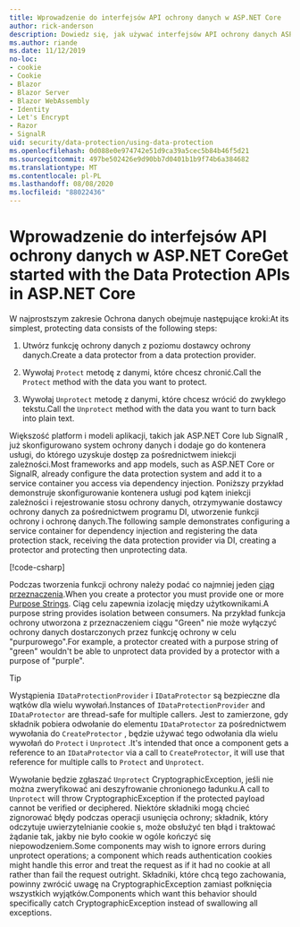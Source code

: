 ```yaml
---
title: Wprowadzenie do interfejsów API ochrony danych w ASP.NET Core
author: rick-anderson
description: Dowiedz się, jak używać interfejsów API ochrony danych ASP.NET Core do ochrony i nieochrony danych w aplikacji.
ms.author: riande
ms.date: 11/12/2019
no-loc:
- cookie
- Cookie
- Blazor
- Blazor Server
- Blazor WebAssembly
- Identity
- Let's Encrypt
- Razor
- SignalR
uid: security/data-protection/using-data-protection
ms.openlocfilehash: 0d088e0e974742e51d9ca39a5cec5b84b46f5d21
ms.sourcegitcommit: 497be502426e9d90bb7d0401b1b9f74b6a384682
ms.translationtype: MT
ms.contentlocale: pl-PL
ms.lasthandoff: 08/08/2020
ms.locfileid: "88022436"
---
```

# <a name="get-started-with-the-data-protection-apis-in-aspnet-core"></a><span data-ttu-id="b4c70-103">Wprowadzenie do interfejsów API ochrony danych w ASP.NET Core</span><span class="sxs-lookup"><span data-stu-id="b4c70-103">Get started with the Data Protection APIs in ASP.NET Core</span></span>

<a name="security-data-protection-getting-started"></a>

<span data-ttu-id="b4c70-104">W najprostszym zakresie Ochrona danych obejmuje następujące kroki:</span><span class="sxs-lookup"><span data-stu-id="b4c70-104">At its simplest, protecting data consists of the following steps:</span></span>

1. <span data-ttu-id="b4c70-105">Utwórz funkcję ochrony danych z poziomu dostawcy ochrony danych.</span><span class="sxs-lookup"><span data-stu-id="b4c70-105">Create a data protector from a data protection provider.</span></span>

2. <span data-ttu-id="b4c70-106">Wywołaj `Protect` metodę z danymi, które chcesz chronić.</span><span class="sxs-lookup"><span data-stu-id="b4c70-106">Call the `Protect` method with the data you want to protect.</span></span>

3. <span data-ttu-id="b4c70-107">Wywołaj `Unprotect` metodę z danymi, które chcesz wrócić do zwykłego tekstu.</span><span class="sxs-lookup"><span data-stu-id="b4c70-107">Call the `Unprotect` method with the data you want to turn back into plain text.</span></span>

<span data-ttu-id="b4c70-108">Większość platform i modeli aplikacji, takich jak ASP.NET Core lub SignalR , już skonfigurowano system ochrony danych i dodaje go do kontenera usługi, do którego uzyskuje dostęp za pośrednictwem iniekcji zależności.</span><span class="sxs-lookup"><span data-stu-id="b4c70-108">Most frameworks and app models, such as ASP.NET Core or SignalR, already configure the data protection system and add it to a service container you access via dependency injection.</span></span> <span data-ttu-id="b4c70-109">Poniższy przykład demonstruje skonfigurowanie kontenera usługi pod kątem iniekcji zależności i rejestrowanie stosu ochrony danych, otrzymywanie dostawcy ochrony danych za pośrednictwem programu DI, utworzenie funkcji ochrony i ochronę danych.</span><span class="sxs-lookup"><span data-stu-id="b4c70-109">The following sample demonstrates configuring a service container for dependency injection and registering the data protection stack, receiving the data protection provider via DI, creating a protector and protecting then unprotecting data.</span></span>

[!code-csharp[](../../security/data-protection/using-data-protection/samples/protectunprotect.cs?highlight=26,34,35,36,37,38,39,40)]

<span data-ttu-id="b4c70-110">Podczas tworzenia funkcji ochrony należy podać co najmniej jeden [ciąg przeznaczenia](xref:security/data-protection/consumer-apis/purpose-strings).</span><span class="sxs-lookup"><span data-stu-id="b4c70-110">When you create a protector you must provide one or more [Purpose Strings](xref:security/data-protection/consumer-apis/purpose-strings).</span></span> <span data-ttu-id="b4c70-111">Ciąg celu zapewnia izolację między użytkownikami.</span><span class="sxs-lookup"><span data-stu-id="b4c70-111">A purpose string provides isolation between consumers.</span></span> <span data-ttu-id="b4c70-112">Na przykład funkcja ochrony utworzona z przeznaczeniem ciągu "Green" nie może wyłączyć ochrony danych dostarczonych przez funkcję ochrony w celu "purpurowego".</span><span class="sxs-lookup"><span data-stu-id="b4c70-112">For example, a protector created with a purpose string of "green" wouldn't be able to unprotect data provided by a protector with a purpose of "purple".</span></span>

>[!TIP]
> <span data-ttu-id="b4c70-113">Wystąpienia `IDataProtectionProvider` i `IDataProtector` są bezpieczne dla wątków dla wielu wywołań.</span><span class="sxs-lookup"><span data-stu-id="b4c70-113">Instances of `IDataProtectionProvider` and `IDataProtector` are thread-safe for multiple callers.</span></span> <span data-ttu-id="b4c70-114">Jest to zamierzone, gdy składnik pobiera odwołanie do elementu `IDataProtector` za pośrednictwem wywołania do `CreateProtector` , będzie używać tego odwołania dla wielu wywołań do `Protect` i `Unprotect` .</span><span class="sxs-lookup"><span data-stu-id="b4c70-114">It's intended that once a component gets a reference to an `IDataProtector` via a call to `CreateProtector`, it will use that reference for multiple calls to `Protect` and `Unprotect`.</span></span>
>
><span data-ttu-id="b4c70-115">Wywołanie będzie zgłaszać `Unprotect` CryptographicException, jeśli nie można zweryfikować ani deszyfrowanie chronionego ładunku.</span><span class="sxs-lookup"><span data-stu-id="b4c70-115">A call to `Unprotect` will throw CryptographicException if the protected payload cannot be verified or deciphered.</span></span> <span data-ttu-id="b4c70-116">Niektóre składniki mogą chcieć zignorować błędy podczas operacji usunięcia ochrony; składnik, który odczytuje uwierzytelnianie cookie s, może obsłużyć ten błąd i traktować żądanie tak, jakby nie było cookie w ogóle kończyć się niepowodzeniem.</span><span class="sxs-lookup"><span data-stu-id="b4c70-116">Some components may wish to ignore errors during unprotect operations; a component which reads authentication cookies might handle this error and treat the request as if it had no cookie at all rather than fail the request outright.</span></span> <span data-ttu-id="b4c70-117">Składniki, które chcą tego zachowania, powinny zwrócić uwagę na CryptographicException zamiast połknięcia wszystkich wyjątków.</span><span class="sxs-lookup"><span data-stu-id="b4c70-117">Components which want this behavior should specifically catch CryptographicException instead of swallowing all exceptions.</span></span>
